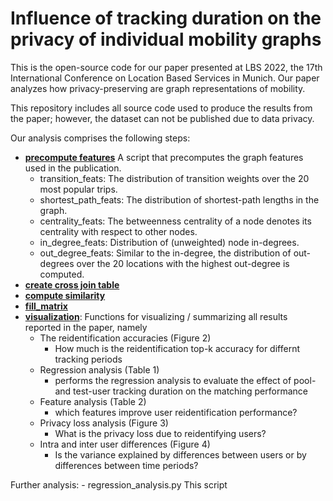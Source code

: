 # Influence of tracking duration on the privacy of individual mobility graphs

This is the open-source code for our paper presented at LBS 2022, the 17th International Conference on Location Based Services in Munich. 
Our paper analyzes how privacy-preserving are graph representations of mobility. 

This repository includes all source code used to produce the results from the paper; however, the dataset can not be published due to data privacy. 

Our analysis comprises the following steps:
- [**precompute features**](precompute_features.py)
  A script that precomputes the graph features used in the publication.
    - transition_feats: The distribution of transition weights over the 20 most popular trips.
    - shortest_path_feats: The distribution of shortest-path lengths in the graph.
    - centrality_feats: The betweenness centrality of a node denotes its centrality with respect to other 
      nodes.
    - in_degree_feats: Distribution of (unweighted) node in-degrees.
    - out_degree_feats: Similar to the in-degree, the distribution of out-degrees over the 20 locations
with the highest out-degree is computed.    
- [**create cross join table**](create_cross_join_table.py)
- [**compute similarity**](similarity.py)
- [**fill_matrix**](fill_matrix.py)
- [**visualization**](visualization.py): Functions for visualizing / summarizing all results reported in the paper, namely
    - The reidentification accuracies (Figure 2)
        - How much is the reidentification top-k accuracy for differnt tracking periods
    - Regression analysis (Table 1)
        - performs the regression analysis to evaluate the effect of pool- and test-user tracking duration on the
    matching performance
    - Feature analysis (Table 2)
        - which features improve user reidentification performance?
    - Privacy loss analysis (Figure 3)
        - What is the privacy loss due to reidentifying users?
    - Intra and inter user differences (Figure 4)
        - Is the variance explained by differences between users or by differences between time periods?

Further analysis:
    - regression_analysis.py
    This script 


